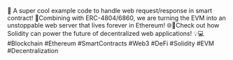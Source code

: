 🚀 A super cool example code to handle web request/response in smart contract! 🤖Combining with ERC-4804/6860, we are turning the EVM into an unstoppable web server that lives forever in Ethereum! 🌐🔗Check out how Solidity can power the future of decentralized web applications! 💡💻#Blockchain #Ethereum #SmartContracts #Web3 #DeFi #Solidity #EVM #Decentralization
